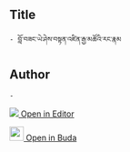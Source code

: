 ## Title
	- བློ་བཟང་ཡེ་ཤེས་བསྟན་འཛིན་རྒྱ་མཚོའི་རང་རྣམ

## Author
	- 



[<img src="https://img.icons8.com/color/25/000000/edit-property.png"> Open in Editor](http://editor.openpecha.org/P001843)

[<img width="25" src="https://library.bdrc.io/icons/BUDA-small.svg"> Open in Buda](https://library.bdrc.io/show/bdr:IE0OPP001843)
